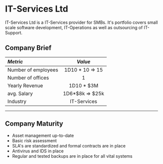 # IT-Services Ltd

IT-Services Ltd is a IT-Services provider for SMBs. It's portfolio covers small scale software development, IT-Operations as well as outsourcing of IT-Support.

## Company Brief

| _Metric_ | _Value_ |
|:---|:---:|
| Number of employees | 1D10 * 10 => 15 |
| Number of offices | 1 | 
| Yearly Revenue      | 1D10 * $3M |
| avg. Salary | 1D6*$8k => $25k |     
| Industry | IT-Services |

---

## Company Maturity
* Asset management up-to-date
* Basic risk assessment
* SLA's are standardized and formal contracts are in place
* Antivirus and IDS in place 
* Regular and tested backups are in place for all vital systems